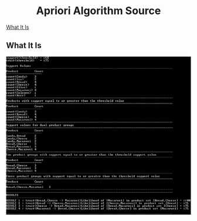 <h1 align="center">Apriori Algorithm Source</h1>

[What It Is](#what-it-is)

## What It Is

![Preview Thumbnail](https://raw.githubusercontent.com/Dentrax/Data-Mining-Algorithms/master/images/apriori.png)